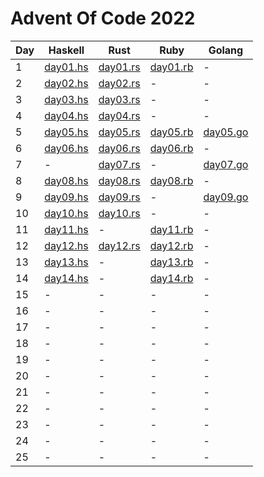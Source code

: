 # Advent Of Code 2022

| Day | Haskell                      | Rust                            | Ruby                         | Golang                       |
| --- | ---------------------------- | ------------------------------- | ---------------------------- | ---------------------------- |
| 1   | [day01.hs](./day01/day01.hs) | [day01.rs](./day01/src/main.rs) | [day01.rb](./day01/day01.rb) | -                            |
| 2   | [day02.hs](./day02/day02.hs) | [day02.rs](./day02/src/main.rs) | -                            | -                            |
| 3   | [day03.hs](./day03/day03.hs) | [day03.rs](./day03/src/main.rs) | -                            | -                            |
| 4   | [day04.hs](./day04/day04.hs) | [day04.rs](./day04/src/main.rs) | -                            | -                            |
| 5   | [day05.hs](./day05/day05.hs) | [day05.rs](./day05/src/main.rs) | [day05.rb](./day05/day05.rb) | [day05.go](./day05/day05.go) |
| 6   | [day06.hs](./day06/day06.hs) | [day06.rs](./day06/src/main.rs) | [day06.rb](./day06/day06.rb) | -                            |
| 7   | -                            | [day07.rs](./day07/src/main.rs) | -                            | [day07.go](./day07/day07.go) |
| 8   | [day08.hs](./day08/day08.hs) | [day08.rs](./day08/src/main.rs) | [day08.rb](./day08/day08.rb) | -                            |
| 9   | [day09.hs](./day09/day09.hs) | [day09.rs](./day09/src/main.rs) | -                            | [day09.go](./day09/day09.go) |
| 10  | [day10.hs](./day10/day10.hs) | [day10.rs](./day10/src/main.rs) | -                            | -                            |
| 11  | [day11.hs](./day11/day11.hs) | -                               | [day11.rb](./day11/day11.rb) | -                            |
| 12  | [day12.hs](./day12/day12.hs) | [day12.rs](./day12/src/main.rs) | [day12.rb](./day12/day12.rb) | -                            |
| 13  | [day13.hs](./day13/day13.hs) | -                               | [day13.rb](./day13/day13.rb) | -                            |
| 14  | [day14.hs](./day14/day14.hs) | -                               | [day14.rb](./day14/day14.rb) | -                            |
| 15  | -                            | -                               | -                            | -                            |
| 16  | -                            | -                               | -                            | -                            |
| 17  | -                            | -                               | -                            | -                            |
| 18  | -                            | -                               | -                            | -                            |
| 19  | -                            | -                               | -                            | -                            |
| 20  | -                            | -                               | -                            | -                            |
| 21  | -                            | -                               | -                            | -                            |
| 22  | -                            | -                               | -                            | -                            |
| 23  | -                            | -                               | -                            | -                            |
| 24  | -                            | -                               | -                            | -                            |
| 25  | -                            | -                               | -                            | -                            |

